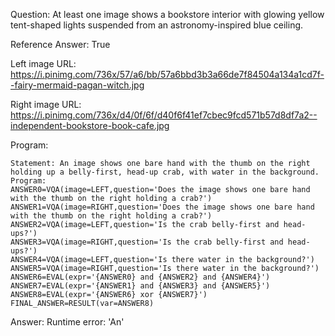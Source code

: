 Question: At least one image shows a bookstore interior with glowing yellow tent-shaped lights suspended from an astronomy-inspired blue ceiling.

Reference Answer: True

Left image URL: https://i.pinimg.com/736x/57/a6/bb/57a6bbd3b3a66de7f84504a134a1cd7f--fairy-mermaid-pagan-witch.jpg

Right image URL: https://i.pinimg.com/736x/d4/0f/6f/d40f6f41ef7cbec9fcd571b57d8df7a2--independent-bookstore-book-cafe.jpg

Program:

```
Statement: An image shows one bare hand with the thumb on the right holding up a belly-first, head-up crab, with water in the background.
Program:
ANSWER0=VQA(image=LEFT,question='Does the image shows one bare hand with the thumb on the right holding a crab?')
ANSWER1=VQA(image=RIGHT,question='Does the image shows one bare hand with the thumb on the right holding a crab?')
ANSWER2=VQA(image=LEFT,question='Is the crab belly-first and head-ups?')
ANSWER3=VQA(image=RIGHT,question='Is the crab belly-first and head-ups?')
ANSWER4=VQA(image=LEFT,question='Is there water in the background?')
ANSWER5=VQA(image=RIGHT,question='Is there water in the background?')
ANSWER6=EVAL(expr='{ANSWER0} and {ANSWER2} and {ANSWER4}')
ANSWER7=EVAL(expr='{ANSWER1} and {ANSWER3} and {ANSWER5}')
ANSWER8=EVAL(expr='{ANSWER6} xor {ANSWER7}')
FINAL_ANSWER=RESULT(var=ANSWER8)
```
Answer: Runtime error: 'An'

